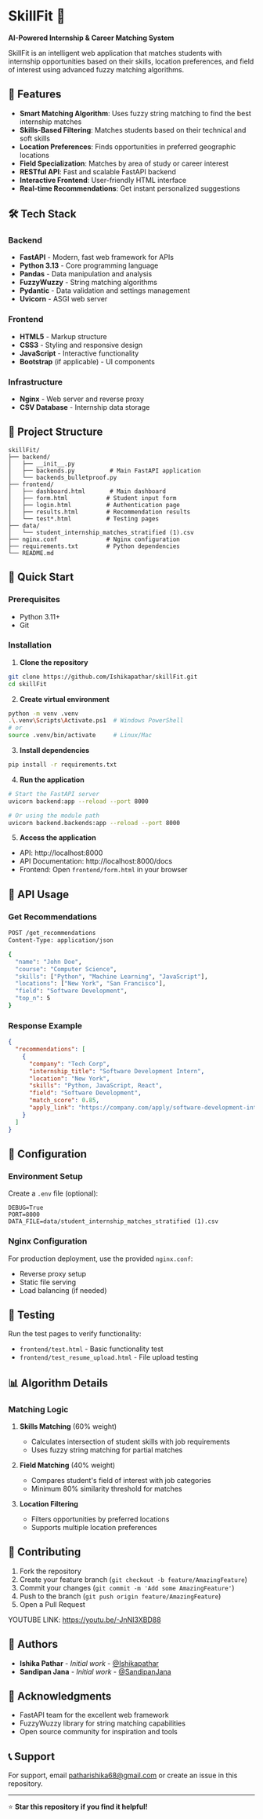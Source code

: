 # SkillFit 🎯

**AI-Powered Internship & Career Matching System**

SkillFit is an intelligent web application that matches students with internship opportunities based on their skills, location preferences, and field of interest using advanced fuzzy matching algorithms.

## 🚀 Features

- **Smart Matching Algorithm**: Uses fuzzy string matching to find the best internship matches
- **Skills-Based Filtering**: Matches students based on their technical and soft skills
- **Location Preferences**: Finds opportunities in preferred geographic locations
- **Field Specialization**: Matches by area of study or career interest
- **RESTful API**: Fast and scalable FastAPI backend
- **Interactive Frontend**: User-friendly HTML interface
- **Real-time Recommendations**: Get instant personalized suggestions

## 🛠️ Tech Stack

### Backend
- **FastAPI** - Modern, fast web framework for APIs
- **Python 3.13** - Core programming language
- **Pandas** - Data manipulation and analysis
- **FuzzyWuzzy** - String matching algorithms
- **Pydantic** - Data validation and settings management
- **Uvicorn** - ASGI web server

### Frontend
- **HTML5** - Markup structure
- **CSS3** - Styling and responsive design
- **JavaScript** - Interactive functionality
- **Bootstrap** (if applicable) - UI components

### Infrastructure
- **Nginx** - Web server and reverse proxy
- **CSV Database** - Internship data storage

## 📁 Project Structure

```
skillFit/
├── backend/
│   ├── __init__.py
│   ├── backends.py          # Main FastAPI application
│   └── backends_bulletproof.py
├── frontend/
│   ├── dashboard.html       # Main dashboard
│   ├── form.html           # Student input form
│   ├── login.html          # Authentication page
│   ├── results.html        # Recommendation results
│   └── test*.html          # Testing pages
├── data/
│   └── student_internship_matches_stratified (1).csv
├── nginx.conf              # Nginx configuration
├── requirements.txt        # Python dependencies
└── README.md
```

## 🚀 Quick Start

### Prerequisites
- Python 3.11+
- Git

### Installation

1. **Clone the repository**
```bash
git clone https://github.com/Ishikapathar/skillFit.git
cd skillFit
```

2. **Create virtual environment**
```bash
python -m venv .venv
.\.venv\Scripts\Activate.ps1  # Windows PowerShell
# or
source .venv/bin/activate     # Linux/Mac
```

3. **Install dependencies**
```bash
pip install -r requirements.txt
```

4. **Run the application**
```bash
# Start the FastAPI server
uvicorn backend:app --reload --port 8000

# Or using the module path
uvicorn backend.backends:app --reload --port 8000
```

5. **Access the application**
- API: http://localhost:8000
- API Documentation: http://localhost:8000/docs
- Frontend: Open `frontend/form.html` in your browser

## 📝 API Usage

### Get Recommendations
```bash
POST /get_recommendations
Content-Type: application/json

{
  "name": "John Doe",
  "course": "Computer Science",
  "skills": ["Python", "Machine Learning", "JavaScript"],
  "locations": ["New York", "San Francisco"],
  "field": "Software Development",
  "top_n": 5
}
```

### Response Example
```json
{
  "recommendations": [
    {
      "company": "Tech Corp",
      "internship_title": "Software Development Intern",
      "location": "New York",
      "skills": "Python, JavaScript, React",
      "field": "Software Development",
      "match_score": 0.85,
      "apply_link": "https://company.com/apply/software-development-intern"
    }
  ]
}
```

## 🔧 Configuration

### Environment Setup
Create a `.env` file (optional):
```env
DEBUG=True
PORT=8000
DATA_FILE=data/student_internship_matches_stratified (1).csv
```

### Nginx Configuration
For production deployment, use the provided `nginx.conf`:
- Reverse proxy setup
- Static file serving
- Load balancing (if needed)

## 🧪 Testing

Run the test pages to verify functionality:
- `frontend/test.html` - Basic functionality test
- `frontend/test_resume_upload.html` - File upload testing

## 📊 Algorithm Details

### Matching Logic
1. **Skills Matching** (60% weight)
   - Calculates intersection of student skills with job requirements
   - Uses fuzzy string matching for partial matches

2. **Field Matching** (40% weight)
   - Compares student's field of interest with job categories
   - Minimum 80% similarity threshold for matches

3. **Location Filtering**
   - Filters opportunities by preferred locations
   - Supports multiple location preferences

## 🤝 Contributing

1. Fork the repository
2. Create your feature branch (`git checkout -b feature/AmazingFeature`)
3. Commit your changes (`git commit -m 'Add some AmazingFeature'`)
4. Push to the branch (`git push origin feature/AmazingFeature`)
5. Open a Pull Request

YOUTUBE LINK: https://youtu.be/-JnNI3XBD88


## 👥 Authors

- **Ishika Pathar** - *Initial work* - [@Ishikapathar](https://github.com/Ishikapathar)
- **Sandipan Jana** - *Initial work* - [@SandipanJana](https://github.com/Hsksksbbss)

## 🙏 Acknowledgments

- FastAPI team for the excellent web framework
- FuzzyWuzzy library for string matching capabilities
- Open source community for inspiration and tools

## 📞 Support

For support, email patharishika68@gmail.com or create an issue in this repository.

---

⭐ **Star this repository if you find it helpful!**
